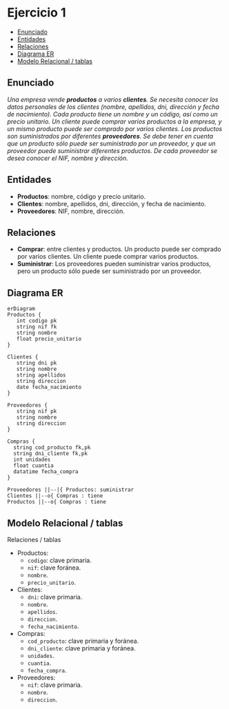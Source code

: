 # Ejercicio 1

<!-- toc -->

- [Enunciado](#enunciado)
- [Entidades](#entidades)
- [Relaciones](#relaciones)
- [Diagrama ER](#diagrama-er)
- [Modelo Relacional / tablas](#modelo-relacional--tablas)

<!-- tocstop -->

## Enunciado

_Una empresa vende **productos** a varios **clientes**. Se necesita conocer los datos personales de los clientes (nombre, apellidos, dni, dirección y fecha de nacimiento). Cada producto tiene un nombre y un código, así como un precio unitario. Un cliente puede comprar varios productos a la empresa, y un mismo producto puede ser comprado por varios clientes. Los productos son suministrados por diferentes **proveedores**. Se debe tener en cuenta que un producto sólo puede ser suministrado por un proveedor, y que un proveedor puede suministrar diferentes productos. De cada proveedor se desea conocer eI NIF, nombre y dirección._

## Entidades

- **Productos**: nombre, código y precio unitario.
- **Clientes**: nombre, apellidos, dni, dirección, y fecha de nacimiento.
- **Proveedores**: NIF, nombre, dirección.

## Relaciones

- **Comprar**: entre clientes y productos. Un producto puede ser comprado por varios clientes. Un cliente puede comprar varios productos.
- **Suministrar**: Los proveedores pueden suministrar varios productos, pero un producto sólo puede ser suministrado por un proveedor.

## Diagrama ER

```mermaid
erDiagram
Productos {
   int codigo pk
   string nif fk
   string nombre
   float precio_unitario
}

Clientes {
   string dni pk
   string nombre
   string apellidos
   string direccion
   date fecha_nacimiento
}

Proveedores {
   string nif pk
   string nombre
   string direccion
}

Compras {
  string cod_producto fk,pk
  string dni_cliente fk,pk
  int unidades
  float cuantia
  datatime fecha_compra
}

Proveedores ||--|{ Productos: suministrar
Clientes ||--o{ Compras : tiene
Productos ||--o{ Compras : tiene
```

## Modelo Relacional / tablas

Relaciones / tablas

- Productos:
  - `codigo`: clave primaria.
  - `nif`: clave foránea.
  - `nombre`.
  - `precio_unitario`.
- Clientes:
  - `dni`: clave primaria.
  - `nombre`.
  - `apellidos`.
  - `direccion`.
  - `fecha_nacimiento`.
- Compras:
  - `cod_producto`: clave primaria y foránea.
  - `dni_cliente`: clave primaria y foránea.
  - `unidades`.
  - `cuantia`.
  - `fecha_compra`.
- Proveedores:
  - `nif`: clave primaria.
  - `nombre`.
  - `direccion`.

